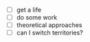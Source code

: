 - [ ] get  a life
- [ ] do some work
 - [ ] theoretical approaches
 - [ ] can I switch territories?

